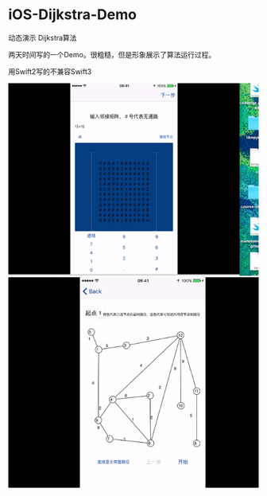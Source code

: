 # iOS-Dijkstra-Demo
动态演示 Dijkstra算法

两天时间写的一个Demo。很粗糙，但是形象展示了算法运行过程。

用Swift2写的不兼容Swift3


![image](https://github.com/hijerusalem/iOS-Dijkstra-Demo/blob/master/D1.gif)
![image](https://github.com/hijerusalem/iOS-Dijkstra-Demo/blob/master/D2.gif)
